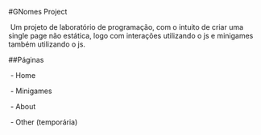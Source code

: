 \#GNomes Project



&nbsp;Um projeto de laboratório de programação, com o intuito de criar uma single page não estática, logo com interações utilizando o js e minigames também utilizando o js.



\##Páginas

&nbsp;- Home

&nbsp;- Minigames

&nbsp;- About

&nbsp;- Other (temporária)


